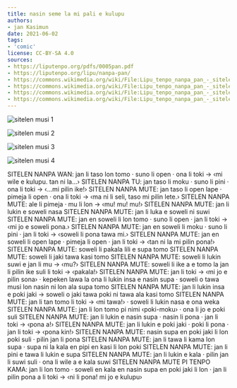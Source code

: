 ```yaml
---
title: nasin seme la mi pali e kulupu
authors:
- jan Kasimun
date: 2021-06-02
tags:
- 'comic'
license: CC-BY-SA 4.0
sources:
- https://liputenpo.org/pdfs/0005pan.pdf
- https://liputenpo.org/lipu/nanpa-pan/
- https://commons.wikimedia.org/wiki/File:Lipu_tenpo_nanpa_pan_-_sitelen_musi_1.png
- https://commons.wikimedia.org/wiki/File:Lipu_tenpo_nanpa_pan_-_sitelen_musi_2.png
- https://commons.wikimedia.org/wiki/File:Lipu_tenpo_nanpa_pan_-_sitelen_musi_3.png
- https://commons.wikimedia.org/wiki/File:Lipu_tenpo_nanpa_pan_-_sitelen_musi_4.png
---
```


![sitelen musi 1](https://upload.wikimedia.org/wikipedia/commons/0/06/Lipu_tenpo_nanpa_pan_-_sitelen_musi_1.png)

![sitelen musi 2](https://upload.wikimedia.org/wikipedia/commons/7/7e/Lipu_tenpo_nanpa_pan_-_sitelen_musi_2.png)

![sitelen musi 3](https://upload.wikimedia.org/wikipedia/commons/b/bc/Lipu_tenpo_nanpa_pan_-_sitelen_musi_3.png)

![sitelen musi 4](https://upload.wikimedia.org/wikipedia/commons/4/4b/Lipu_tenpo_nanpa_pan_-_sitelen_musi_4.png)

SITELEN NANPA WAN: jan li taso lon tomo · suno li open · ona li toki → ‹mi wile e kulupu. tan ni la...›
SITELEN NANPA TU: jan taso li moku · suno li pini · ona li toki → ‹...mi pilin ike!›
SITELEN NANPA MUTE: jan taso li open lape · pimeja li open · ona li toki → ‹ma ni li seli, taso mi pilin lete.›
SITELEN NANPA MUTE: ale li pimeja · mu li lon → ‹mu! mu! mu!›
SITELEN NANPA MUTE: jan li lukin e soweli nasa
SITELEN NANPA MUTE: jan li luka e soweli ni suwi
SITELEN NANPA MUTE: jan en soweli li lon tomo · suno li open · jan li toki → ‹mi jo e soweli pona.›
SITELEN NANPA MUTE: jan en soweli li moku · suno li pini · jan li toki → ‹soweli li pona tawa mi.›
SITELEN NANPA MUTE: jan en soweli li open lape · pimeja li open · jan li toki → ‹tan ni la mi pilin pona!›
SITELEN NANPA MUTE: soweli li pakala lili e supa tomo
SITELEN NANPA MUTE: soweli li jaki tawa kasi tomo
SITELEN NANPA MUTE: soweli li lukin suwi e jan li mu → ‹mu?›
SITELEN NANPA MUTE: soweli li ike a e tomo la jan li pilin ike suli li toki → ‹pakala!›
SITELEN NANPA MUTE: jan li toki → ‹mi jo e pilin sona› · kepeken lawa la ona li lukin insa e nasin supa · soweli o tawa musi lon nasin ni lon ala supa tomo
SITELEN NANPA MUTE: jan li lukin insa e poki jaki → soweli o jaki tawa poki ni tawa ala kasi tomo
SITELEN NANPA MUTE: jan li tan tomo li toki → ‹mi tawa!› · soweli li lukin nasa e ona weka
SITELEN NANPA MUTE: jan li lon tomo pi nimi ‹poki-moku› · ona li jo e poki suli
SITELEN NANPA MUTE: jan li lukin e nasin supa · nasin li pona · jan li toki → ‹pona a!›
SITELEN NANPA MUTE: jan li lukin e poki jaki · poki li pona · jan li toki → ‹pona kin!›
SITELEN NANPA MUTE: nasin supa en poki jaki li lon poki suli · pilin jan li pona
SITELEN NANPA MUTE: jan li tawa li kama lon supa · supa ni la kala en pipi en kasi li lon poki
SITELEN NANPA MUTE: jan li pini e tawa li lukin e supa
SITELEN NANPA MUTE: jan li lukin e kala · pilin jan li suwi suli · ona li wile a e kala suwi
SITELEN NANPA MUTE PI TENPO KAMA: jan li lon tomo · soweli en kala en nasin supa en poki jaki li lon · jan li pilin pona a li toki → ‹ni li pona! mi jo e kulupu›